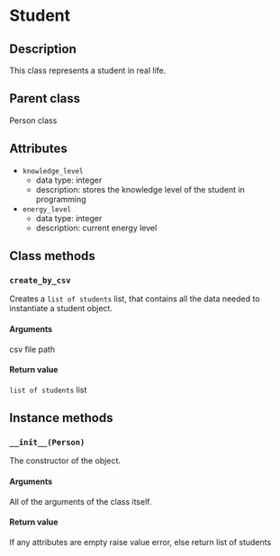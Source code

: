 # Student

## Description
This class represents a student in real life.

## Parent class
Person class

## Attributes

* ```knowledge_level```
  * data type: integer
  * description: stores the knowledge level of the student in programming
* ```energy_level```
  * data type: integer
  * description: current energy level

## Class methods

### ```create_by_csv```

Creates a ```list of students``` list, that contains all the data needed to instantiate a student object.

#### Arguments
csv file path

#### Return value

```list of students``` list

## Instance methods

### ```__init__(Person)```
The constructor of the object.

#### Arguments

All of the arguments of the class itself.

#### Return value

If any attributes are empty raise value error, else return list of students

